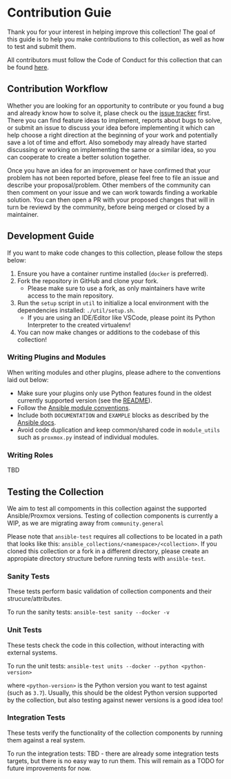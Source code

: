 # Contribution Guie

Thank you for your interest in helping improve this collection!
The goal of this guide is to help you make contributions to this collection, as well as how to test and submit them.

All contributors must follow the Code of Conduct for this collection that can be found [here](./CODE_OF_CONDUCT.md).

## Contribution Workflow

Whether you are looking for an opportunity to contribute or you found a bug and already know how to solve it, plase check ou the [issue tracker](https://github.com/ansible-collections/community.proxmox/issues) first.
There you can find feature ideas to implement, reports about bugs to solve, or submit an issue to discuss your idea before implementing it which can help choose a right direction at the beginning of your work and potentially save a lot of time and effort.
Also somebody may already have started discussing or working on implementing the same or a similar idea, so you can cooperate to create a better solution together.

Once you have an idea for an improvement or have confirmed that your problem has not been reported before, please feel free to file an issue and describe your proposal/problem.
Other members of the community can then comment on your issue and we can work towards finding a workable solution.
You can then open a PR with your proposed changes that will in turn be reviewd by the community, before being merged or closed by a maintainer.

## Development Guide

If you want to make code changes to this collection, please follow the steps below:

1. Ensure you have a container runtime installed (`docker` is preferred).
2. Fork the repository in GitHub and clone your fork.
    - Please make sure to use a fork, as only maintainers have write access to the main repository.
3. Run the `setup` script in `util` to initialize a local environment with the dependencies installed: `./util/setup.sh`.
    - If you are using an IDE/Editor like VSCode, please point its Python Interpreter to the created virtualenv!
4. You can now make changes or additions to the codebase of this collection!

### Writing Plugins and Modules

When writing modules and other plugins, please adhere to the conventions laid out below:

- Make sure your plugins only use Python features found in the oldest currently supported version (see the [README](./README.md#python)).
- Follow the [Ansible module conventions](https://docs.ansible.com/ansible/latest/dev_guide/developing_modules_best_practices.html).
- Include both `DOCUMENTATION` and `EXAMPLE` blocks as described by the [Ansible docs](https://docs.ansible.com/ansible/latest/dev_guide/developing_modules_documenting.html).
- Avoid code duplication and keep common/shared code in `module_utils` such as `proxmox.py` instead of individual modules.

### Writing Roles

TBD

## Testing the Collection

We aim to test all compoments in this collection against the supported Ansible/Proxmox versions.
Testing of collection components is currently a WIP, as we are migrating away from `community.general`

Please note that `ansible-test` requires all collections to be located in a path that looks like this: `ansible_collections/<namespace>/<collection>`.
If you cloned this collection or a fork in a different directory, please create an appropiate directory structure before running tests with `ansible-test`.

### Sanity Tests

These tests perform basic validation of collection components and their strucure/attributes.

To run the sanity tests: `ansible-test sanity --docker -v`

### Unit Tests

These tests check the code in this collection, without interacting with external systems.

To run the unit tests: `ansible-test units --docker --python <python-version>`

where `<python-version>` is the Python version you want to test against (such as `3.7`).
Usually, this should be the oldest Python version supported by the collection, but also testing against newer versions is a good idea too!

### Integration Tests

These tests verify the functionality of the collection components by running them against a real system.

To run the integration tests: TBD - there are already some integration tests targets, but there is no easy way to run them. This will remain as a TODO for future improvements for now.
